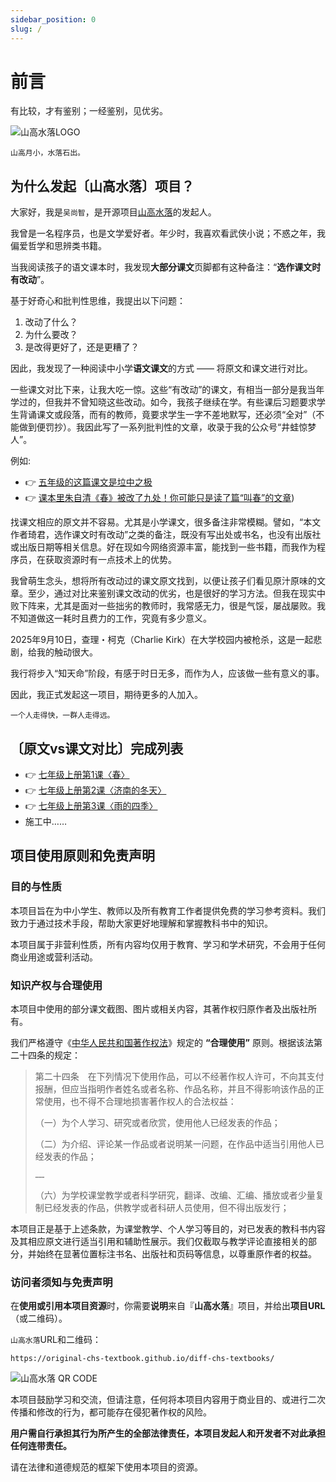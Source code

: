 ```yaml
---
sidebar_position: 0
slug: /
---
```


# 前言

有比较，才有鉴别；一经鉴别，见优劣。

![山高水落LOGO](/img/logo-240x240.png)

```
山高月小，水落石出。
```

## 为什么发起〔山高水落〕项目？

大家好，我是`吴尚智`，是开源项目[山高水落](https://github.com/original-chs-textbook/diff-chs-textbooks)的发起人。

我曾是一名程序员，也是文学爱好者。年少时，我喜欢看武侠小说；不惑之年，我偏爱哲学和思辨类书籍。

当我阅读孩子的语文课本时，我发现**大部分课文**页脚都有这种备注：“**选作课文时有改动**”。

基于好奇心和批判性思维，我提出以下问题：

1. 改动了什么？
2. 为什么要改？
3. 是改得更好了，还是更糟了？

因此，我发现了一种阅读中小学**语文课文**的方式 —— 将原文和课文进行对比。

一些课文对比下来，让我大吃一惊。这些“有改动”的课文，有相当一部分是我当年学过的，但我并不曾知晓这些改动。如今，我孩子继续在学。有些课后习题要求学生背诵课文或段落，而有的教师，竟要求学生一字不差地默写，还必须“全对”（不能做到便罚抄）。我因此写了一系列批判性的文章，收录于我的公众号“井蛙惊梦人”。

例如:

- 👉 [五年级的这篇课文是垃中之极](https://mp.weixin.qq.com/s/9FjQckY0b8qnIjMzcpvy3w)
- 👉 [课本里朱自清《春》被改了九处！你可能只是读了篇“叫春”的文章](https://mp.weixin.qq.com/s/k9lmGOr67C5nuY1u81jCGA))

找课文相应的原文并不容易。尤其是小学课文，很多备注非常模糊。譬如，“本文作者琦君，选作课文时有改动”之类的备注，既没有写出处或书名，也没有出版社或出版日期等相关信息。好在现如今网络资源丰富，能找到一些书籍，而我作为程序员，在获取资源时有一点技术上的优势。

我曾萌生念头，想将所有改动过的课文原文找到，以便让孩子们看见原汁原味的文章。至少，通过对比来鉴别课文改动的优劣，也是很好的学习方法。但我在现实中败下阵来，尤其是面对一些拙劣的教师时，我常感无力，很是气馁，屡战屡败。我不知道做这一耗时且费力的工作，究竟有多少意义。

2025年9月10日，查理・柯克（Charlie Kirk）在大学校园内被枪杀，这是一起悲剧，给我的触动很大。

我行将步入“知天命”阶段，有感于时日无多，而作为人，应该做一些有意义的事。

因此，我正式发起这一项目，期待更多的人加入。


```
一个人走得快，一群人走得远。
```

## 〔原文vs课文对比〕完成列表

- 👉 [七年级上册第1课〈春〉](/category/01春)
- 👉 [七年级上册第2课〈济南的冬天〉](/category/02济南的冬天)
- 👉 [七年级上册第3课〈雨的四季〉](/category/03雨的四季)
- 施工中……

## 项目使用原则和免责声明

### 目的与性质

本项目旨在为中小学生、教师以及所有教育工作者提供免费的学习参考资料。我们致力于通过技术手段，帮助大家更好地理解和掌握教科书中的知识。

本项目属于非营利性质，所有内容均仅用于教育、学习和学术研究，不会用于任何商业用途或营利活动。

### 知识产权与合理使用

本项目中使用的部分课文截图、图片或相关内容，其著作权归原作者及出版社所有。

我们严格遵守《[中华人民共和国著作权法](https://www.gov.cn/guoqing/2021-10/29/content_5647633.htm)》规定的 **“合理使用”** 原则。根据该法第二十四条的规定：

> 第二十四条　在下列情况下使用作品，可以不经著作权人许可，不向其支付报酬，但应当指明作者姓名或者名称、作品名称，并且不得影响该作品的正常使用，也不得不合理地损害著作权人的合法权益：
>    
>    （一）为个人学习、研究或者欣赏，使用他人已经发表的作品；
>    
>    （二）为介绍、评论某一作品或者说明某一问题，在作品中适当引用他人已经发表的作品；
>    
>     ……
>    
>    （六）为学校课堂教学或者科学研究，翻译、改编、汇编、播放或者少量复制已经发表的作品，供教学或者科研人员使用，但不得出版发行；

本项目正是基于上述条款，为课堂教学、个人学习等目的，对已发表的教科书内容及其相应原文进行适当引用和辅助性展示。我们仅截取与教学评论直接相关的部分，并始终在显著位置标注书名、出版社和页码等信息，以尊重原作者的权益。

### 访问者须知与免责声明

在**使用或引用本项目资源**时，你需要**说明**来自『**山高水落**』项目，并给出**项目URL**（或二维码）。

`山高水落`URL和二维码：

`https://original-chs-textbook.github.io/diff-chs-textbooks/`

![山高水落 QR CODE](/img/qr-code-url-240x240.png)

本项目鼓励学习和交流，但请注意，任何将本项目内容用于商业目的、或进行二次传播和修改的行为，都可能存在侵犯著作权的风险。

**用户需自行承担其行为所产生的全部法律责任，本项目发起人和开发者不对此承担任何连带责任。**

请在法律和道德规范的框架下使用本项目的资源。
